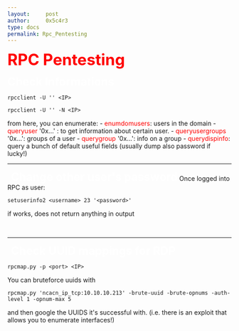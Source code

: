 ```yaml
---
layout:     post
author:     0x5c4r3
type: docs
permalink: Rpc_Pentesting
---
```



<span style="font-size: 35px; color:red"><b>RPC Pentesting</b></span>

<span style="font-size: 25px; color:white"><b>Check Informations</b></span>

```shell
rpcclient -U '' <IP>
```

```shell
rpcclient -U '' -N <IP>
```
from here, you can enumerate:
		- <span style="color:red">enumdomusers</span>: users in the domain
		- <span style="color:red">queryuser</span> '0x...' : to get information about certain user.
		- <span style="color:red">queryusergroups</span> '0x...': groups of a user
		- <span style="color:red">querygroup</span> '0x...': info on a group
		- <span style="color:red">querydispinfo</span>: query a bunch of default useful fields (usually dump also password if lucky!)
&nbsp;

---
&nbsp;
<span style="font-size: 25px; color:white"><b>Change other user's password</b></span>
Once logged into RPC as user:
```shell
setuserinfo2 <username> 23 '<password>'
```
if works, does not return anything in output

&nbsp;

---
&nbsp;
<span style="font-size: 25px; color:white"><b>Check UUID mappings for RDP</b></span>
```shell
rpcmap.py -p <port> <IP>
```

You can bruteforce uuids with
```shell
rpcmap.py 'ncacn_ip_tcp:10.10.10.213' -brute-uuid -brute-opnums -auth-level 1 -opnum-max 5
```
and then google the UUIDS it's successful with. (i.e. there is an exploit that allows you to enumerate interfaces!)
